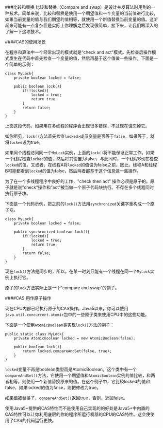 ###比较和替换
比较和替换（Compare and swap）是设计并发算法时用到的一种技术。简单来说，比较和替换是使用一个期望值和一个变量的当前值进行比较，如果当前变量的值与我们期望的值相等，就使用一个新值替换当前变量的值。这听起来可能有一点复杂但是实际上你理解之后发现很简单，接下来，让我们跟深入的了解一下这项技术。

####CAS的使用场景

在程序和算法中一个经常出现的模式就是“check and act"模式。先检查后操作模式发生在代码中首先检查一个变量的值，然后再基于这个值做一些操作。下面是一个简单的示例：

    class MyLock{
	    private boolean locked = false;

		public boolean lock(){
			if(!locked){
				locked = true;
				return true;
			}
			return false;
		}
    }

上面这段代码，如果用在多线程的程序会出现很多错误，不过现在请忘掉它。

如你所见，<code>lock()</code>方法首先检查<code>locked></code>成员变量是否等于<code>false</code>，如果等于，就将<code>locked</code>设为true。

如果同个线程访问同一个<code>MyLock</code>实例，上面的<code>lock()</code>将不能保证正常工作。如果一个线程检查<code>locked</code>的值，然后将其设置为false，与此同时，一个线程B也在检查<code>locked</code>的值，又或者，在线程A将<code>locked</code>的值设为false之前。因此，线程A和线程B可能都看到<code>locked</code>的值为false，然后两者都基于这个信息做一些操作。

为了在一个多线程程序中良好的工作，"check then act" 操作必须是原子的。原子就是说”check“操作和”act“被当做一个原子代码块执行。不存在多个线程同时执行原子块。

下面是一个代码示例，把之前的<code>lock()</code>方法用<code>synchronized</code>关键字重构成一个原子块。

    class MyLock{
	    private boolean locked = false;

		public synchronized boolean lock(){
			if(!locked){
				locked = true;
				return true;
			}
			return false;
		}
    }

现在<code>lock()</code>方法是同步的，所以，在某一时刻只能有一个线程在同一个<code>MyLock</code>实例上执行它。

原子的<code>lock</code>方法实际上是一个”compare and swap“的例子。

####CAS 用作原子操作

现在CPU内部已经执行原子的CAS操作。Java5以来，你可以使用<code>java.util.concurrent.atomic</code>包中的一些原子类来使用CPU中的这些功能。

下面是一个使用<code>AtomicBoolean</code>类实现<code>lock()</code>方法的例子：

    public static class MyLock{
	    private AtomicBoolean locked = new AtomicBoolean(false);

		public boolean lock(){	
			return locked.compareAndSet(false, true);
		}
    }

<code>locked</code>变量不再是boolean类型而是AtomicBoolean。这个类中有一个<code>compareAndSet()</code>方法，它使用一个期望值和<code>AtomicBoolean</code>实例的值比较，和两者相等，则使用一个新值替换原来的值。在这个例子中，它比较locked的值和false，如果locked的值为false，则把修改为true。

如果值被替换了，<code>compareAndSet()</code>返回true，否则，返回false。

使用Java5+提供的CAS特性而不是使用自己实现的的好处是Java5+中内置的CAS特性可以让你利用底层的你的程序所运行机器的CPU的CAS特性。这会使使用了CAS的代码运行更快。
